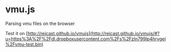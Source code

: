 vmu.js
===========

Parsing vmu files on the browser

Test it on [http://reicast.github.io/vmujs](http://reicast.github.io/vmujs/#?u=https%3A%2F%2Fdl.dropboxusercontent.com%2Fs%2Fzln799lp4hrygej%2Fvmu-test.bin)
